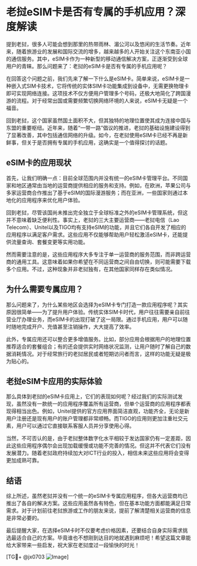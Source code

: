# 老挝eSIM卡是否有专属的手机应用？深度解读

提到老挝，很多人可能会想到那里的热带雨林、湄公河以及悠闲的生活节奏。近年来，随着旅游业的发展和国际交流的增多，越来越多的人开始关注这个东南亚小国的通信服务。其中，eSIM卡作为一种新型的移动通信解决方案，正逐渐受到全球用户的青睐。那么问题来了：老挝的eSIM卡是否有专属的手机应用呢？

在回答这个问题之前，我们先来了解一下什么是eSIM卡。简单来说，eSIM卡是一种嵌入式SIM卡技术，它将传统的实体SIM卡功能集成到设备中，无需更换物理卡即可实现网络连接。这项技术不仅方便用户管理多个号码，还极大地简化了跨国漫游的流程。对于经常出国或需要频繁切换网络环境的人来说，eSIM卡无疑是一个福音。

回到老挝，这个国家虽然国土面积不大，但其独特的地理位置使其成为连接中国与东盟的重要枢纽。近年来，随着“一带一路”倡议的推进，老挝的基础设施建设得到了显著改善，其中包括通信网络的升级。如今，在老挝使用eSIM卡已经不再是新鲜事，但关于是否拥有专属的手机应用，这确实是一个值得探讨的话题。

## eSIM卡的应用现状

首先，让我们明确一点：目前全球范围内并没有统一的eSIM卡管理平台。不同国家和地区通常由当地的运营商提供相应的服务和支持。例如，在欧洲，苹果公司与多家运营商合作推出了基于eSIM的国际漫游服务；而在亚洲，一些国家则通过本地化的应用程序来优化用户体验。

回到老挝，尽管该国尚未推出完全独立于全球标准之外的eSIM卡管理系统，但这并不意味着缺乏便利性。事实上，老挝的三大主要运营商——老挝电信（Lao Telecom）、Unitel以及TIGO均有支持eSIM的功能，并且它们各自开发了相应的应用程序以满足客户需求。这些应用不仅能够帮助用户轻松激活eSIM卡，还能提供流量查询、套餐变更等实用功能。

然而需要注意的是，这些应用程序大多专注于单一运营商的服务范围，而非跨运营商的通用工具。这意味着如果你希望在不同运营商之间自由切换，则可能需要下载多个应用。不过，这种现象并非老挝独有，在其他国家同样存在类似情况。

## 为什么需要专属应用？

那么问题来了，为什么某些地区会选择为eSIM卡专门打造一款应用程序呢？其实原因很简单——为了提升用户体验。传统实体SIM卡时代，用户往往需要亲自前往营业厅办理业务，而eSIM卡的出现打破了这一局限。通过手机应用，用户可以随时随地完成开户、充值甚至注销操作，大大提高了效率。

此外，专属应用还可以整合更多增值服务。比如，部分应用会根据用户的地理位置推荐适合的套餐组合；有的还会提供实时网络状况监测，让用户随时了解自己的数据消耗情况。对于经常旅行的老挝居民或者短期访问者而言，这样的功能无疑是极为贴心的。

## 老挝eSIM卡应用的实际体验

那么具体到老挝的eSIM卡应用上，它们的表现如何呢？经过我们的实际测试发现，虽然没有一款统一的应用程序覆盖所有运营商，但单个运营商的应用程序都表现得相当出色。例如，Unitel提供的官方应用界面简洁直观，功能齐全，无论是新用户注册还是现有用户的账户管理都非常顺畅。而TIGO的应用则更加注重社交元素，用户可以通过它直接联系客服人员并分享使用心得。

当然，不可否认的是，由于老挝整体数字化水平相较于发达国家仍有一定差距，因此这些应用程序偶尔会出现加载缓慢或功能不完善的情况。但这并不代表它们没有发展潜力。随着老挝政府持续加大对ICT行业的投入，相信未来这些应用将会变得更加成熟可靠。

## 结语

综上所述，虽然老挝并没有一个统一的eSIM卡专属应用程序，但各大运营商均已推出了各自的解决方案。这些应用虽然各有特色，但在基本功能方面都能满足日常需求。对于计划前往老挝旅游或工作的朋友来说，提前了解清楚相关运营商的信息是非常必要的。

最后提醒大家，在选择eSIM卡时不仅要考虑价格因素，还要结合自身实际需求挑选最适合自己的方案。毕竟谁也不想刚到达目的地就遇到麻烦吧！希望这篇文章能给大家带来一些启发，祝大家在老挝度过一段愉快的时光！

[TG💪+ @jx0703 ![Image](https://github.com/user-attachments/assets/dbca1d08-cadb-493c-b0ec-ad6f7a83f270)]